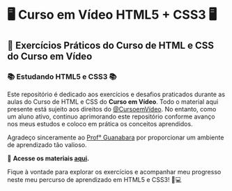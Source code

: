 # 🖥️ Curso em Vídeo HTML5 + CSS3 🖥️

## 📝 Exercícios Práticos do Curso de HTML e CSS do Curso em Vídeo

### 📚 Estudando HTML5 e CSS3 📚

Este repositório é dedicado aos exercícios e desafios praticados durante as aulas do Curso de HTML e CSS do **Curso em Vídeo**. Todo o material aqui presente está sujeito aos direitos do [@CursoemVídeo](https://github.com/cursoemvideo). No entanto, como um aluno ativo, continuo aprimorando este repositório conforme avanço nos meus estudos e coloco em prática os conceitos aprendidos.

Agradeço sinceramente ao [Prof° Guanabara](https://github.com/gustavoguanabara) por proporcionar um ambiente de aprendizado tão valioso.

🚀 **Acesse os materiais [aqui](https://brianmunizsilveira.github.io/Curso-em-video-html-css/index.html).**

Fique à vontade para explorar os exercícios e acompanhar meu progresso neste meu percurso de aprendizado em HTML5 e CSS3! 📖💻
